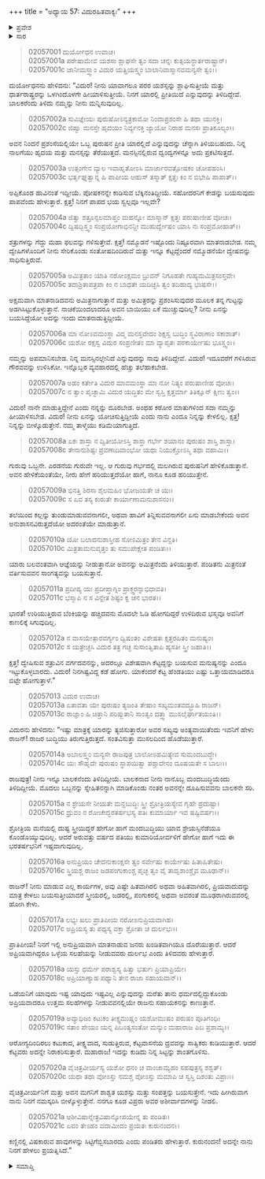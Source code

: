 +++
title = "ಅಧ್ಯಾಯ 57: ವಿದುರಹಿತವಾಕ್ಯಃ"
+++

<details><summary>ಪ್ರವೇಶ</summary>


।।   ಓಂ ಓಂ ನಮೋ ನಾರಾಯಣಾಯ।।   ಶ್ರೀ ವೇದವ್ಯಾಸಾಯ ನಮಃ ।।

ಶ್ರೀ ಕೃಷ್ಣದ್ವೈಪಾಯನ ವೇದವ್ಯಾಸ ವಿರಚಿತ  

**ಶ್ರೀ ಮಹಾಭಾರತ**

**ಸಭಾ ಪರ್ವ**

**ದ್ಯೂತ ಪರ್ವ**

**ಅಧ್ಯಾಯ 57**

</details>


<details><summary>ಸಾರ</summary>

ದುರ್ಯೋಧನನು ವಿದುರನನ್ನು ನಿಂದಿಸಿ, ಬಿಟ್ಟುಹೋಗೆಂದು ಹೇಳುವುದು (1-12). ವಿದುರನು ದುರ್ಯೋಧನನಿಗೆ ಹಿತವಚನವನ್ನಾಡಿದುದು (13-21).

</details>


> 02057001 ದುರ್ಯೋಧನ ಉವಾಚ।  
02057001a ಪರೇಷಾಮೇವ ಯಶಸಾ ಶ್ಲಾಘಸೇ ತ್ವಂ
	ಸದಾ ಚನ್ನಃ ಕುತ್ಸಯನ್ಧಾರ್ತರಾಷ್ಟ್ರಾನ್।   
> 02057001c ಜಾನೀಮಸ್ತ್ವಾಂ ವಿದುರ ಯತ್ಪ್ರಿಯಸ್ತ್ವಂ
	ಬಾಲಾನಿವಾಸ್ಮಾನವಮನ್ಯಸೇ ತ್ವಂ।।  

ದುರ್ಯೋಧನನು ಹೇಳಿದನು: “ವಿದುರ! ನೀನು ಯಾವಾಗಲೂ ಪರರ ಯಶಸ್ಸನ್ನು ಶ್ಲಾಘಿಸುತ್ತೀಯೆ ಮತ್ತು ಧಾರ್ತರಾಷ್ಟ್ರರನ್ನು ಒಳಗಿಂದೊಳಗೇ ಹೀಯಾಳಿಸುತ್ತೀಯೆ. ನಿನಗೆ ಯಾರಲ್ಲಿ ಪ್ರೀತಿಯಿದೆ ಎನ್ನುವುದನ್ನು ತಿಳಿದಿದ್ದೇವೆ. ಬಾಲಕರೆಂದು ತಿಳಿದು ನಮ್ಮನ್ನು ನೀನು ಮನ್ನಿಸುವುದಿಲ್ಲ.

> 02057002a ಸುವಿಜ್ಞೇಯಃ ಪುರುಷೋಽನ್ಯತ್ರಕಾಮೋ
	ನಿಂದಾಪ್ರಶಂಸೇ ಹಿ ತಥಾ ಯುನಕ್ತಿ।  
> 02057002c ಜಿಹ್ವಾ ಮನಸ್ತೇ ಹೃದಯಂ ನಿರ್ವ್ಯನಕ್ತಿ
	ಜ್ಯಾಯೋ ನಿರಾಹ ಮನಸಃ ಪ್ರಾತಿಕೂಲ್ಯಂ।।  

ಅವನ ನಿಂದನೆ ಪ್ರಶಂಸೆಯಲ್ಲಿಯೇ ಒಬ್ಬ ಪುರುಷನ ಪ್ರೀತಿ ಯಾರಲ್ಲಿದೆ ಎನ್ನುವುದನ್ನು ಚೆನ್ನಾಗಿ ತಿಳಿಯಬಹುದು. ನಿನ್ನ ನಾಲಗೆಯು ಹೃದಯ ಮತ್ತು ಮನಸ್ಸನ್ನು ತೆರೆಯುತ್ತದೆ. ಮನಸ್ಸಿನಲ್ಲಿರುವ ದ್ವಂದ್ವಗಳನ್ನೂ ಅದು ಪ್ರಕಟಿಸುತ್ತದೆ.

> 02057003a ಉತ್ಸಂಗೇನ ವ್ಯಾಲ ಇವಾಹೃತೋಽಸಿ
	ಮಾರ್ಜಾರವತ್ಪೋಷಕಂ ಚೋಪಹಂಸಿ।  
> 02057003c ಭರ್ತೃಘ್ನತ್ವಾನ್ನ ಹಿ ಪಾಪೀಯ ಆಹುಸ್
	ತಸ್ಮಾತ್ ಕ್ಷತ್ತಃ ಕಿಂ ನ ಬಿಭೇಷಿ ಪಾಪಾತ್।।  

ಅಪ್ಪಿಕೊಂಡ ಹಾವಿನಂತೆ ಇದ್ದೀಯೆ. ಪೋಷಕನನ್ನೇ ಕಾಡಿಸುವ ಬೆಕ್ಕಿನಂತಿದ್ದೀಯೆ. ಸಹೋದರನಿಗೆ ಕೇಡನ್ನು ಬಯಸುವುದು ಪಾಪವೆಂದು ಹೇಳುತ್ತಾರೆ. ಕ್ಷತ್ತ! ನಿನಗೆ ಪಾಪದ ಭಯ ಸ್ವಲ್ಪವೂ ಇಲ್ಲವೇ?

> 02057004a ಜಿತ್ವಾ ಶತ್ರೂನ್ಫಲಮಾಪ್ತಂ ಮಹನ್ನೋ
	ಮಾಸ್ಮಾನ್ ಕ್ಷತ್ತಃ ಪರುಷಾಣೀಹ ವೋಚಃ।  
> 02057004c ದ್ವಿಷದ್ಭಿಸ್ತ್ವಂ ಸಂಪ್ರಯೋಗಾಭಿನನ್ದೀ
	ಮುಹುರ್ದ್ವೇಷಂ ಯಾಸಿ ನಃ ಸಂಪ್ರಮೋಹಾತ್।।  

ಶತ್ರುಗಳನ್ನು ಗೆದ್ದು ಮಹಾ ಫಲವನ್ನು ಗಳಿಸುತ್ತೇವೆ. ಕ್ಷತ್ತ! ನಮ್ಮೊಡನೆ ಇಷ್ಟೊಂದು ನಿಷ್ಟೂರವಾಗಿ ಮಾತನಾಡಬೇಡ. ನಮ್ಮ ದ್ವೇಷಿಗಳೊಂದಿಗೆ ನೀನು ಸೇರಿಕೊಂಡು ಸಂತೋಷದಿಂದಿರುವೆ ಮತ್ತು ಇನ್ನೂ ಕೆಟ್ಟದ್ದೆಂದರೆ ನಮ್ಮೊಡನೆಯೇ ದ್ವೇಷವನ್ನು ಸಾಧಿಸುತ್ತಿರುವೆ.

> 02057005a ಅಮಿತ್ರತಾಂ ಯಾತಿ ನರೋಽಕ್ಷಮಂ ಬ್ರುವನ್
	ನಿಗೂಹತೇ ಗುಹ್ಯಮಮಿತ್ರಸಂಸ್ತವೇ।  
> 02057005c ತದಾಶ್ರಿತಾಪತ್ರಪಾ ಕಿಂ ನ ಬಾಧತೇ
	ಯದಿಚ್ಛಸಿ ತ್ವಂ ತದಿಹಾದ್ಯ ಭಾಷಸೇ।।  

ಅಕ್ಷಮವಾಗಿ ಮಾತನಾಡಿದವನು ಅಮಿತ್ರನಾಗುತ್ತಾನೆ ಮತ್ತು ಅಮಿತ್ರರನ್ನು ಪ್ರಶಂಸಿಸುವುದರ ಮೂಲಕ ತನ್ನ ಗುಟ್ಟನ್ನು ಅಡಗಿಸಿಟ್ಟುಕೊಳ್ಳುತ್ತಾನೆ. ನಾಚಿಕೆಯಿಂದಲಾದರೂ ಅವನ ಬಾಯಿಯು ಏಕೆ ಮುಚ್ಚುವುದಿಲ್ಲ? ನೀನು ಏನನ್ನು ಬಯಸಿದ್ದೆಯೋ ಅದನ್ನು ಇಂದು ಮಾತನಾಡುತ್ತಿದ್ದೀಯೆ.

> 02057006a ಮಾ ನೋಽವಮಂಸ್ಥಾ ವಿದ್ಮ ಮನಸ್ತವೇದಂ
	ಶಿಕ್ಷಸ್ವ ಬುದ್ಧಿಂ ಸ್ಥವಿರಾಣಾಂ ಸಕಾಶಾತ್।  
> 02057006c ಯಶೋ ರಕ್ಷಸ್ವ ವಿದುರ ಸಂಪ್ರಣೀತಂ
	ಮಾ ವ್ಯಾಪೃತಃ ಪರಕಾರ್ಯೇಷು ಭೂಸ್ತ್ವಂ।।  

ನಮ್ಮನ್ನು ಅಪಮಾನಿಸಬೇಡ. ನಿನ್ನ ಮನಸ್ಸಿನಲ್ಲೇನಿದೆ ಎನ್ನುವುದನ್ನು ನಾವು ತಿಳಿದಿದ್ದೇವೆ. ವಿದುರ! ಇದೂವರೆಗೆ ಗಳಿಸಿರುವ ಗೌರವವನ್ನು ಉಳಿಸಿಕೋ. ಇನ್ನೊಬ್ಬರ ವ್ಯವಹಾರದಲ್ಲಿ ಹೆಚ್ಚು ತಲೆಹಾಕಬೇಡ.

> 02057007a ಅಹಂ ಕರ್ತೇತಿ ವಿದುರ ಮಾವಮಂಸ್ಥಾ
	ಮಾ ನೋ ನಿತ್ಯಂ ಪರುಷಾಣೀಹ ವೋಚಃ।  
> 02057007c ನ ತ್ವಾಂ ಪೃಚ್ಛಾಮಿ ವಿದುರ ಯದ್ಧಿತಂ ಮೇ
	ಸ್ವಸ್ತಿ ಕ್ಷತ್ತರ್ಮಾ ತಿತಿಕ್ಷೂನ್ ಕ್ಷಿಣು ತ್ವಂ।।  

ವಿದುರ! ನಾನೇ ಮಾಡುತ್ತಿದ್ದೇನೆ ಎಂದು ನನ್ನನ್ನು ದೂರಬೇಡ. ಅಂಥಹ ಕಠೋರ ಮಾತುಗಳಿಂದ ಸದಾ ನಮ್ಮನ್ನು ಹೀಯಾಳಿಸಬೇಡ. ವಿದುರ! ನೀನು ಏನನ್ನು ಯೋಚಿಸುತ್ತಿದ್ದೀಯೆ ಎಂದು ನಾನು ಎಂದೂ ನಿನ್ನನ್ನು ಕೇಳಲಿಲ್ಲ. ಕ್ಷತ್ತ! ನಿನ್ನನ್ನು ಬೀಳ್ಕೊಡುತ್ತೇನೆ. ನಮ್ಮ ತಾಳ್ಮೆಯು ಕಡಿಮೆಯಾಗುತ್ತಿದೆ.

> 02057008a ಏಕಃ ಶಾಸ್ತಾ ನ ದ್ವಿತೀಯೋಽಸ್ತಿ ಶಾಸ್ತಾ
	ಗರ್ಭೇ ಶಯಾನಂ ಪುರುಷಂ ಶಾಸ್ತಿ ಶಾಸ್ತಾ।  
> 02057008c ತೇನಾನುಶಿಷ್ಟಃ ಪ್ರವಣಾದಿವಾಂಭೋ
	ಯಥಾ ನಿಯುಕ್ತೋಽಸ್ಮಿ ತಥಾ ವಹಾಮಿ।।  

ಗುರುವು ಒಬ್ಬನೇ. ಎರಡನೆಯ ಗುರುವೇ ಇಲ್ಲ. ಆ ಗುರುವು ಗರ್ಭದಲ್ಲಿ ಮಲಗಿರುವ ಪುರುಷನಿಗೆ ಹೇಳಿಕೊಡುತ್ತಾನೆ. ಅವನ ಹೇಳಿಕೆಯಂತೆಯೇ, ನೀರು ಹೇಗೆ ಹರಿಯುತ್ತದೆಯೋ ಹಾಗೆ, ನಾನೂ ಕೂಡ ಹರಿಯುತ್ತೇನೆ.

> 02057009a ಭಿನತ್ತಿ ಶಿರಸಾ ಶೈಲಮಹಿಂ ಭೋಜಯತೇ ಚ ಯಃ।  
02057009c ಸ ಏವ ತಸ್ಯ ಕುರುತೇ ಕಾರ್ಯಾಣಾಮನುಶಾಸನಂ।।

ತಲೆಯಿಂದ ಕಲ್ಲನ್ನು ತುಂಡುಮಾಡುವವನಾಗಲೀ, ಅಥವಾ ಹಾವಿಗೆ ತಿನ್ನಿಸುವವನಾಗಲೀ ಏನು ಮಾಡಬೇಕೆಂದು ಅವನ ಅನುಶಾಸನವಿರುತ್ತದೆಯೋ ಅದರಂತೆಯೇ ಮಾಡುತ್ತಾನೆ.

> 02057010a ಯೋ ಬಲಾದನುಶಾಸ್ತೀಹ ಸೋಽಮಿತ್ರಂ ತೇನ ವಿನ್ದತಿ।  
02057010c ಮಿತ್ರತಾಮನುವೃತ್ತಂ ತು ಸಮುಪೇಕ್ಷೇತ ಪಂಡಿತಃ।।

ಯಾರು ಬಲವಂತವಾಗಿ ಆಜ್ಞೆಯನ್ನು ನೀಡುತ್ತಾನೋ ಅವನನ್ನು ಅಮಿತ್ರನೆಂದು ತಿಳಿಯುತ್ತಾರೆ. ಪಂಡಿತನು ಮಿತ್ರನಂತೆ ವರ್ತಿಸುವವನ ಸಾಂಗತ್ಯವನ್ನು ಬಯಸುತ್ತಾನೆ.

> 02057011a ಪ್ರದೀಪ್ಯ ಯಃ ಪ್ರದೀಪ್ತಾಗ್ನಿಂ ಪ್ರಾಕ್ತ್ವರನ್ನಾಭಿಧಾವತಿ।  
02057011c ಭಸ್ಮಾಪಿ ನ ಸ ವಿನ್ದೇತ ಶಿಷ್ಟಂ ಕ್ವ ಚನ ಭಾರತ।।

ಭಾರತ! ಉರಿಯುತ್ತಿರುವ ಬೆಂಕಿಯನ್ನು ಹಚ್ಚಿದವನು ಮೊದಲೇ ಓಡಿ ಹೋಗದಿದ್ದರೆ ಉಳಿದಿರುವ ಭಸ್ಮವೂ ಅವನಿಗೆ ಕಾಣಲಿಕ್ಕೆ ಸಿಗುವುದಿಲ್ಲ.

> 02057012a ನ ವಾಸಯೇತ್ಪಾರವರ್ಗ್ಯಂ ದ್ವಿಷಂತಂ
	ವಿಶೇಷತಃ ಕ್ಷತ್ತರಹಿತಂ ಮನುಷ್ಯಂ।  
> 02057012c ಸ ಯತ್ರೇಚ್ಛಸಿ ವಿದುರ ತತ್ರ ಗಚ್ಛ
	ಸುಸಾಂತ್ವಿತಾಪಿ ಹ್ಯಸತೀ ಸ್ತ್ರೀ ಜಹಾತಿ।।   

ಕ್ಷತ್ತ! ದ್ವೇಷಿಸುವ ಶತ್ರುವಿನ ವರ್ಗದವನನ್ನು, ಅದರಲ್ಲೂ ವಿಶೇಷವಾಗಿ ಕೆಟ್ಟದ್ದನ್ನು ಬಯಸುವ ಮನುಷ್ಯನನ್ನು ಎಂದೂ ಇಟ್ಟುಕೊಳ್ಳಬಾರದು. ವಿದುರ! ನಿನಗಿಷ್ಟವಿದ್ದ ಕಡೆ ಹೋಗು. ಯಾಕೆಂದರೆ ಕೆಟ್ಟ ಹೆಂಡತಿಯು ಎಷ್ಟು ಒತ್ತಾಯಮಾಡಿದರೂ ಬಿಟ್ಟೇ ಹೋಗುತ್ತಾಳೆ.”

> 02057013 ವಿದುರ ಉವಾಚ।  
02057013a ಏತಾವತಾ ಯೇ ಪುರುಷಂ ತ್ಯಜಂತಿ
	ತೇಷಾಂ ಸಖ್ಯಮಂತವದ್ಬ್ರೂಹಿ ರಾಜನ್।  
> 02057013c ರಾಜ್ಞಾಂ ಹಿ ಚಿತ್ತಾನಿ ಪರಿಪ್ಲುತಾನಿ
	ಸಾಂತ್ವಂ ದತ್ತ್ವಾ ಮುಸಲೈರ್ಘಾತಯಂತಿ।।   

ವಿದುರನು ಹೇಳಿದನು: “ಇಷ್ಟು ಮಾತ್ರಕ್ಕೆ ಯಾರನ್ನು ತ್ಯಜಿಸುತ್ತಾರೋ ಅವರ ಸಖ್ಯವು ಅಂತ್ಯವಾಯಿತೆಂದು ಇವನಿಗೆ ಹೇಳು ರಾಜನ್! ರಾಜರ ಬುದ್ಧಿಯು ತಿರುಗುತ್ತಿರುತ್ತದೆ. ಸಂತವಿಸುತ್ತಾ ಮುಸಲದಿಂದ ಹೊಡೆಯುತ್ತಾರೆ.

> 02057014a ಅಬಾಲಸ್ತ್ವಂ ಮನ್ಯಸೇ ರಾಜಪುತ್ರ
	ಬಾಲೋಽಹಮಿತ್ಯೇವ ಸುಮಂದಬುದ್ಧೇ।  
> 02057014c ಯಃ ಸೌಹೃದೇ ಪುರುಷಂ ಸ್ಥಾಪಯಿತ್ವಾ
	ಪಶ್ಚಾದೇನಂ ದೂಷಯತೇ ಸ ಬಾಲಃ।।  

ರಾಜಪುತ್ರ! ನೀನು ಇನ್ನೂ ಬಾಲಕನೆಂದು ತಿಳಿದಿದ್ದೀಯೆ. ಬಾಲಕನಾದ ನೀನು ನಾನೊಬ್ಬ ಮಂದಬುದ್ಧಿಯೆಂದು ತಿಳಿದಿದ್ದೀಯೆ. ಮೊದಲು ಒಬ್ಬನನ್ನು ಸ್ನೇಹಿತನನ್ನಾಗಿ ಮಾಡಿಕೊಂಡು ನಂತರ ಅವನನ್ನೇ ದೂಷಿಸುವವನು ಬಾಲಕನೇ ಸರಿ.

> 02057015a ನ ಶ್ರೇಯಸೇ ನೀಯತೇ ಮನ್ದಬುದ್ಧಿಃ
	ಸ್ತ್ರೀ ಶ್ರೋತ್ರಿಯಸ್ಯೇವ ಗೃಹೇ ಪ್ರದುಷ್ಟಾ।  
> 02057015c ಧ್ರುವಂ ನ ರೋಚೇದ್ಭರತರ್ಷಭಸ್ಯ
	ಪತಿಃ ಕುಮಾರ್ಯಾ ಇವ ಷಷ್ಟಿವರ್ಷಃ।।  

ಶ್ರೋತ್ರಿಯ ಮನೆಯಲ್ಲಿ ದುಷ್ಟ ಸ್ತ್ರೀಯಿದ್ದರೆ ಹೇಗೋ ಹಾಗೆ ಮಂದಬುದ್ಧಿಯು ಯಾವ ಶ್ರೇಯಸ್ಸಿನೆಡೆಯೂ ಕೊಂಡೊಯ್ಯುವುದಿಲ್ಲ. ಆದರೆ ಅರುವತ್ತು ವರ್ಷದ ಪತಿಯು ಕುಮಾರಿಯೋರ್ವಳಿಗೆ ಹೇಗೋ ಹಾಗೆ ಇದು ಈ ಭರತರ್ಷಭನಿಗೆ ಇಷ್ಟವಾಗುವುದಿಲ್ಲ.

> 02057016a ಅನುಪ್ರಿಯಂ ಚೇದನುಕಾಂಕ್ಷಸೇ ತ್ವಂ
	ಸರ್ವೇಷು ಕಾರ್ಯೇಷು ಹಿತಾಹಿತೇಷು।  
> 02057016c ಸ್ತ್ರಿಯಶ್ಚ ರಾಜಂ ಜಡಪಂಗುಕಾಂಶ್ಚ
	ಪೃಚ್ಛ ತ್ವಂ ವೈ ತಾದೃಶಾಂಶ್ಚೈವ ಮೂಢಾನ್।।  

ರಾಜನ್! ನೀನು ಮಾಡುವ ಎಲ್ಲ ಕಾರ್ಯಗಳ, ಅವು ಎಷ್ಟೇ ಹಿತವಾಗಿರಲಿ ಅಥವಾ ಅಹಿತವಾಗಿರಲಿ, ಪ್ರಿಯವಾದುದನ್ನು ಮಾತ್ರ ಕೇಳಲು ಬಯಸುತ್ತೀಯಾದರೆ ಸ್ತ್ರೀಯರಲ್ಲಿ, ಜಡರಲ್ಲಿ, ಪಂಗುಕರಲ್ಲಿ ಅಥವಾ ಅವರಂತೆ ಮೂಢರಾಗಿರುವವರಲ್ಲಿ ಹೋಗಿ ಕೇಳು.

> 02057017a ಲಭ್ಯಃ ಖಲು ಪ್ರಾತಿಪೀಯ ನರೋಽನುಪ್ರಿಯವಾಗಿಹ।  
02057017c ಅಪ್ರಿಯಸ್ಯ ತು ಪಥ್ಯಸ್ಯ ವಕ್ತಾ ಶ್ರೋತಾ ಚ ದುರ್ಲಭಃ।।

ಪ್ರಾತಿಪೀಯ! ನಿನಗೆ ಇಲ್ಲಿ ಅನುಪ್ರಿಯವಾಗಿ ಮಾತನಾಡುವ ಜನರು ಖಂಡಿತವಾಗಿಯೂ ದೊರೆಯುತ್ತಾರೆ. ಆದರೆ ಅಪ್ರಿಯವಾಗಿದ್ದರೂ ಒಳ್ಳೆಯ ಸಲಹೆಯನ್ನು ನೀಡುವವರು ದುರ್ಲಭ ಎಂದು ತಿಳಿದವರು ಹೇಳುತ್ತಾರೆ.

> 02057018a ಯಸ್ತು ಧರ್ಮೇ ಪರಾಶ್ವಸ್ಯ ಹಿತ್ವಾ ಭರ್ತುಃ ಪ್ರಿಯಾಪ್ರಿಯೇ।   
02057018c ಅಪ್ರಿಯಾಣ್ಯಾಹ ಪಥ್ಯಾನಿ ತೇನ ರಾಜಾ ಸಹಾಯವಾನ್।।

ಒಡೆಯನಿಗೆ ಯಾವುದು ಇಷ್ಟ ಯಾವುದು ಇಷ್ಟವಿಲ್ಲ ಎನ್ನುವುದನ್ನು ಮರೆತು ತಾನು ಧರ್ಮದಲ್ಲಿದ್ದುಕೊಂಡು ಅಪ್ರಿಯವಾದರೂ ಉತ್ತಮ ಸಲಹೆಗಳನ್ನು ನೀಡುವವನಲ್ಲಿಯೇ ರಾಜನು ಸಹಾಯಕನನ್ನು ಕಾಣುತ್ತಾನೆ.

> 02057019a ಅವ್ಯಾಧಿಜಂ ಕಟುಕಂ ತೀಕ್ಷ್ಣಮುಷ್ಣಂ
	ಯಶೋಮುಷಂ ಪರುಷಂ ಪೂತಿಗಂಧಿ।  
> 02057019c ಸತಾಂ ಪೇಯಂ ಯನ್ನ ಪಿಬಂತ್ಯಸಂತೋ
	ಮನ್ಯುಂ ಮಹಾರಾಜ ಪಿಬ ಪ್ರಶಾಮ್ಯ।।  

ಆರೋಗ್ಯದಿಂದಿರಲು ಕಟುಕಾದ, ತೀಕ್ಷ್ಣವಾದ, ಸುಡುತ್ತಿರುವ, ಕೆಟ್ಟವಾಸನೆಯ ದ್ರವವನ್ನು ಸಾತ್ವಿಕರು ಕುಡಿಯುತ್ತಾರೆ. ಆದರೆ ಕೆಟ್ಟವರು ಅದನ್ನೇ ನಿರಾಕರಿಸುತ್ತಾರೆ. ಮಹಾರಾಜ! ಇದನ್ನು ಕುಡಿದು ನಿನ್ನ ಸಿಟ್ಟನ್ನು ಶಾಂತಗೊಳಿಸು.

> 02057020a ವೈಚಿತ್ರವೀರ್ಯಸ್ಯ ಯಶೋ ಧನಂ ಚ
	ವಾಂಚಾಮ್ಯಹಂ ಸಹಪುತ್ರಸ್ಯ ಶಶ್ವತ್।  
> 02057020c ಯಥಾ ತಥಾ ವೋಽಸ್ತು ನಮಶ್ಚ ವೋಽಸ್ತು
	ಮಮಾಪಿ ಚ ಸ್ವಸ್ತಿ ದಿಶಂತು ವಿಪ್ರಾಃ।।  

ವೈಚಿತ್ರವೀರ್ಯನಿಗೆ ಮತ್ತು ಅವನ ಮಗನಿಗೆ ಶಾಶ್ವತ ಯಶಸ್ಸು ಮತ್ತು ಸಂಪತ್ತನ್ನು ಬಯಸುತ್ತೇನೆ. ಇದು ಹೀಗಿರುವಾಗ ನಾನು ನಿನಗೆ ನಮಸ್ಕರಿಸಿ ಬೀಳ್ಕೊಳ್ಳುತ್ತೇನೆ. ನನಗೂ ಕೂಡ ವಿಪ್ರರು ಅವರ ಅಶೀರ್ವಾದಗಳನ್ನು ನೀಡಲಿ.

> 02057021a ಆಶೀವಿಷಾನ್ನೇತ್ರವಿಷಾನ್ಕೋಪಯೇನ್ನ ತು ಪಂಡಿತಃ।  
02057021c ಏವಂ ತೇಽಹಂ ವದಾಮೀದಂ ಪ್ರಯತಃ ಕುರುನಂದನ।।

ಕಣ್ಣಿನಲ್ಲಿ ವಿಷಕಾರುವ ಹಾವುಗಳನ್ನು ಸಿಟ್ಟಿಗೆಬ್ಬಿಸಬಾರದು ಎಂದು ಪಂಡಿತರು ಹೇಳುತ್ತಾರೆ. ಕುರುನಂದನ! ಅದನ್ನೇ ನಾನು ನಿನಗೆ ಹೇಳಲು ಪ್ರಯತ್ನಿಸಿದೆ.”

<details><summary>ಸಮಾಪ್ತಿ</summary>


ಇತಿ ಶ್ರೀ ಮಹಾಭಾರತೇ ಸಭಾಪರ್ವಣಿ ದ್ಯೂತಪರ್ವಣಿ ವಿದುರಹಿತವಾಕ್ಯೇ ಸಪ್ತಪಂಚಶತ್ತಮೋಽಧ್ಯಾಯಃ।।  
ಇದು ಶ್ರೀ ಮಹಾಭಾರತದಲ್ಲಿ ಸಭಾಪರ್ವದಲ್ಲಿ ದ್ಯೂತಪರ್ವದಲ್ಲಿ ವಿದುರಹಿತವಾಕ್ಯ ಎನ್ನುವ ಐವತ್ತೇಳನೆಯ ಅಧ್ಯಾಯವು.

</details>
